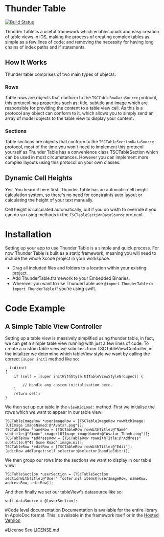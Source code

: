 # Thunder Table

[![Build Status](https://travis-ci.org/3sidedcube/iOS-ThunderTable.svg)](https://travis-ci.org/3sidedcube/iOS-ThunderTable)

Thunder Table is a useful framework which enables quick and easy creation of table views in iOS, making the process of creating complex tables as simple as a few lines of code; and removing the necessity for having long chains of index paths and if statements.

## How It Works

Thunder table comprises of two main types of objects:

### Rows

Table rows are objects that conform to the `TSCTableRowDataSource` protocol, this protocol has properties such as: title, subtitle and image which are responsible for providing the content to a table view cell. As this is a protocol any object can conform to it, which allows you to simply send an array of model objects to the table view to display your content.

### Sections

Table sections are objects that conform to the `TSCTableSectionDataSource` protocol, most of the time you won't need to implement this protocol yourself as Thunder Table has a convenience class TSCTableSection which can be used in most circumstances. However you can implement more complex layouts using this protocol on your own classes.

## Dynamic Cell Heights

Yes. You heard it here first. Thunder Table has an automatic cell height calculation system, so there's no need for constraints auto layout or calculating the height of your text manually.

Cell height is calculated automatically, but if you do wisth to override it you can do so using methods in the `TSCTableSectionDataSource` protocol.

# Installation

Setting up your app to use Thunder Table is a simple and quick process. For now Thunder Table is built as a static framework, meaning you will need to include the whole Xcode project in your workspace.

+ Drag all included files and folders to a location within your existing project.
+ Add ThunderTable.framework to your Embedded Binaries.
+ Wherever you want to use ThunderTable use `@import ThunderTable` or `import ThunderTable` if you're using swift.

# Code Example
## A Simple Table View Controller

Setting up a table view is massively simplified using thunder table, in fact, we can get a simple table view running with just a few lines of code. To create a custom table view we subclass from TSCTableViewController, in the initalizer we determine which tableView style we want by calling the correct `[super init]` method like so:

    - (id)init
    {
    	if (self = [super initWithStyle:UITableViewStyleGrouped]) {
    		
    		// Handle any custom initialisation here.
    	}
    	return self;
    }

We then set up our table in the `viewDidLoad:` method. First we initialise the rows which we want to appear in our table view:

    TSCTableImageRow *userImageRow = [TSCTableImageRow rowWithImage:[UIImage imageNamed:@"Avatar.png"]];
    TSCTableRow *nameRow = [TSCTableRow rowWithTitle:@"Name" subtitle:@"Simon" image:[UIImage imageNamed:@"Avatar_Thumb.png"]];
    TCSTableRow *addressRow = [TSCTableRow rowWithTitle:@"Address" subtitle:@"42 Some Road" image:nil];
    TSCTableRow *editRow = [TSCTableRow rowWithTitle:@"Edit"];
    [editRow addTarget:self selector:@selector(handleEdit:)];
    
We then group our rows into the sections we want to display in our table view:

    TSCTableSection *userSection = [TSCTableSection sectionWithTitle:@"User" footer:nil items@[userImageRow, nameRow, addressRow, editRow]];
    
And then finally we set our tableView's datasource like so:

    self.dataSource = @[userSection];

#Code level documentation
Documentation is available for the entire library in AppleDoc format. This is available in the framework itself or in the [Hosted Version](http://3sidedcube.github.io/iOS-ThunderTable/)
	
#License
See [LICENSE.md](LICENSE.md)

